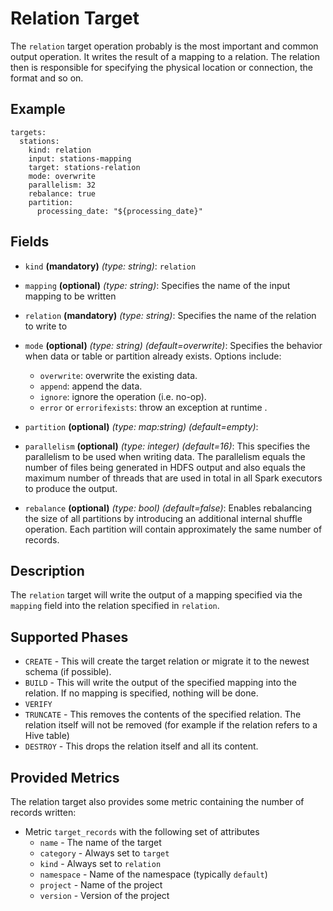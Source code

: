 # Relation Target

The `relation` target operation probably is the most important and common output operation. It 
writes the result of a mapping to a relation. The relation then is responsible for specifying
the physical location or connection, the format and so on.

## Example

```
targets:
  stations:
    kind: relation
    input: stations-mapping
    target: stations-relation
    mode: overwrite
    parallelism: 32
    rebalance: true
    partition:
      processing_date: "${processing_date}"
```

## Fields

* `kind` **(mandatory)** *(type: string)*: `relation`

* `mapping` **(optional)** *(type: string)*: 
Specifies the name of the input mapping to be written

* `relation` **(mandatory)** *(type: string)*: 
Specifies the name of the relation to write to

* `mode` **(optional)** *(type: string)* *(default=overwrite)*: 
Specifies the behavior when data or table or partition already exists. Options include:
  * `overwrite`: overwrite the existing data.
  * `append`: append the data.
  * `ignore`: ignore the operation (i.e. no-op).
  * `error` or `errorifexists`: throw an exception at runtime . 

* `partition` **(optional)** *(type: map:string)* *(default=empty)*:

* `parallelism` **(optional)** *(type: integer)* *(default=16)*:
This specifies the parallelism to be used when writing data. The parallelism equals the number
of files being generated in HDFS output and also equals the maximum number of threads that
are used in total in all Spark executors to produce the output.

* `rebalance` **(optional)** *(type: bool)* *(default=false)*:
Enables rebalancing the size of all partitions by introducing an additional internal shuffle
operation. Each partition will contain approximately the same number of records.


## Description

The `relation` target will write the output of a mapping specified via the `mapping` field into the relation specified
in `relation`. 


## Supported Phases
* `CREATE` - This will create the target relation or migrate it to the newest schema (if possible).
* `BUILD` - This will write the output of the specified mapping into the relation. If no mapping is specified, nothing
 will be done. 
* `VERIFY`
* `TRUNCATE` - This removes the contents of the specified relation. The relation itself will not be removed (for example
if the relation refers to a Hive table)
* `DESTROY` - This drops the relation itself and all its content.


## Provided Metrics
The relation target also provides some metric containing the number of records written:

* Metric `target_records` with the following set of attributes
  - `name` - The name of the target
  - `category` - Always set to `target`
  - `kind` - Always set to `relation`
  - `namespace` - Name of the namespace (typically `default`)
  - `project` - Name of the project
  - `version` - Version of the project
